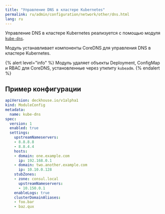 ```yaml
---
title: "Управление DNS в кластере Kubernetes"
permalink: ru/admin/configuration/network/other/dns.html
lang: ru
---
```


Управление DNS в кластере Kubernetes реализуется с помощью модуля [`kube-dns`](/modules/kube-dns/).

<!-- Перенесено с небольшими изменениями из https://deckhouse.ru/products/kubernetes-platform/documentation/latest/modules/kube-dns/ -->

Модуль устанавливает компоненты CoreDNS для управления DNS в кластере Kubernetes.

{% alert level="info" %}
Модуль удаляет объекты Deployment, ConfigMap и RBAC для CoreDNS, установленные через утилиту `kubeadm`.
{% endalert %}

<!-- Перенесено с небольшими изменениями из https://deckhouse.ru/products/kubernetes-platform/documentation/latest/modules/kube-dns/examples.html -->

## Пример конфигурации

```yaml
apiVersion: deckhouse.io/v1alpha1
kind: ModuleConfig
metadata:
  name: kube-dns
spec:
  version: 1
  enabled: true
  settings:
    upstreamNameservers:
    - 8.8.8.8
    - 8.8.4.4
    hosts:
    - domain: one.example.com
      ip: 192.168.0.1
    - domain: two.another.example.com
      ip: 10.10.0.128
    stubZones:
    - zone: consul.local
      upstreamNameservers:
      - 10.150.0.1
    enableLogs: true
    clusterDomainAliases:
    - foo.bar
    - baz.qux
```
